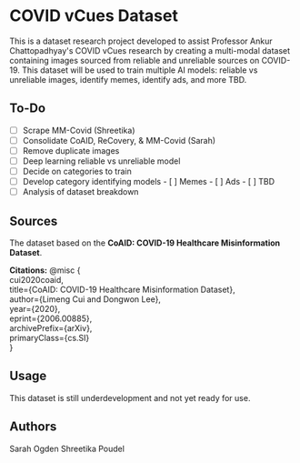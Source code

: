 # COVID vCues Dataset

This is a dataset research project developed to assist Professor Ankur Chattopadhyay's COVID vCues research by creating a multi-modal dataset containing images sourced from reliable and unreliable sources on COVID-19. This dataset will be used to train multiple AI models: reliable vs unreliable images, identify memes, identify ads, and more TBD.

## To-Do
- [ ] Scrape MM-Covid (Shreetika)
- [ ] Consolidate CoAID, ReCovery, & MM-Covid (Sarah)
- [ ] Remove duplicate images
- [ ] Deep learning reliable vs unreliable model
- [ ] Decide on categories to train
- [ ] Develop category identifying models
      - [ ] Memes
      - [ ] Ads
      - [ ] TBD
- [ ] Analysis of dataset breakdown

## Sources

The dataset based on the **CoAID: COVID-19 Healthcare Misinformation Dataset**.

**Citations:**
@misc {  
  cui2020coaid,  
  title={CoAID: COVID-19 Healthcare Misinformation Dataset},  
  author={Limeng Cui and Dongwon Lee},  
  year={2020},  
  eprint={2006.00885},  
  archivePrefix={arXiv},  
  primaryClass={cs.SI}  
}

## Usage

This dataset is still underdevelopment and not yet ready for use.

## Authors
Sarah Ogden
Shreetika Poudel
